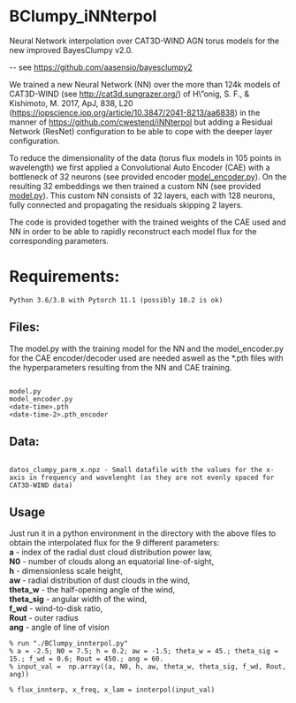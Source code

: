 # BClumpy_iNNterpol
Neural Network interpolation over CAT3D-WIND AGN torus models for the new improved BayesClumpy v2.0.

-- see https://github.com/aasensio/bayesclumpy2

We trained a new Neural Network (NN) over the more than 124k models of CAT3D-WIND (see http://cat3d.sungrazer.org/) of H\”onig, S. F., & Kishimoto, M. 2017, ApJ, 838, L20 (https://iopscience.iop.org/article/10.3847/2041-8213/aa6838) in the manner of https://github.com/cwestend/iNNterpol but adding a Residual Network (ResNet)
configuration to be able to cope with the deeper layer configuration.

To reduce the dimensionality of the data (torus flux models in 105 points in wavelength) we first applied a Convolutional Auto Encoder (CAE) with a bottleneck of 32 neurons (see provided encoder [model_encoder.py](model_encoder.py)). On the resulting 32 embeddings we then trained a custom NN (see provided [model.py](model.py)). This custom NN consists of 32 layers, each with 128 neurons, fully connected and propagating the residuals skipping 2 layers. 

The code is provided together with the trained weights of the CAE used and NN in order to be able to rapidly
reconstruct each model flux for the corresponding parameters. 


# Requirements:

```
Python 3.6/3.8 with Pytorch 11.1 (possibly 10.2 is ok)
```
## Files:

The model.py with the training model for the NN and the model_encoder.py for the CAE encoder/decoder used are needed aswell as the *.pth files with the hyperparameters resulting from the NN and CAE training.

```

model.py
model_encoder.py
<date-time>.pth
<date-time-2>.pth_encoder

```
## Data:

```

datos_clumpy_parm_x.npz - Small datafile with the values for the x-axis in frequency and wavelenght (as they are not evenly spaced for CAT3D-WIND data)
```

## Usage

Just run it in a python environment in the directory with the above files to obtain the interpolated flux for the 9 different parameters:  
**a** - index of the radial dust cloud distribution power law,   
**N0** - number of clouds along an equatorial line-of-sight,  
**h** - dimensionless scale height,  
**aw** - radial distribution of dust clouds in the wind,  
**theta_w** - the half-opening angle of the wind,  
**theta_sig** - angular width of the wind,  
**f_wd** - wind-to-disk ratio,    
**Rout** - outer radius  
**ang** - angle of line of vision

```
% run "./BClumpy_innterpol.py"
% a = -2.5; N0 = 7.5; h = 0.2; aw = -1.5; theta_w = 45.; theta_sig = 15.; f_wd = 0.6; Rout = 450.; ang = 60.
% input_val =  np.array((a, N0, h, aw, theta_w, theta_sig, f_wd, Rout, ang))

% flux_innterp, x_freq, x_lam = innterpol(input_val)

```
